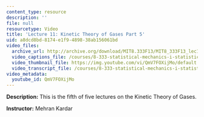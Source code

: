```yaml
---
content_type: resource
description: ''
file: null
resourcetype: Video
title: 'Lecture 11: Kinetic Theory of Gases Part 5'
uid: a8dcd8bd-8174-e1f9-4898-38ab156061bd
video_files:
  archive_url: http://archive.org/download/MIT8.333F13/MIT8_333F13_lec11_300k.mp4
  video_captions_file: /courses/8-333-statistical-mechanics-i-statistical-mechanics-of-particles-fall-2013/7100fb32a59a5d52a68570fd5d723082_QmV7FOXijMo.vtt
  video_thumbnail_file: https://img.youtube.com/vi/QmV7FOXijMo/default.jpg
  video_transcript_file: /courses/8-333-statistical-mechanics-i-statistical-mechanics-of-particles-fall-2013/6e2b7447063287237ac494de2b888505_QmV7FOXijMo.pdf
video_metadata:
  youtube_id: QmV7FOXijMo
---
```


**Description:** This is the fifth of five lectures on the Kinetic Theory of Gases.

**Instructor:** Mehran Kardar